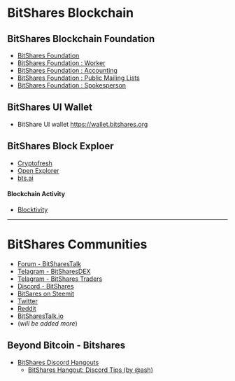 # BitShares Blockchain

## BitShares Blockchain Foundation

- [BitShares Foundation](http://www.bitshares.foundation/)
- [BitShares Foundation : Worker](http://www.bitshares.foundation/worker)
- [BitShares Foundation : Accounting](http://www.bitshares.foundation/accounting)
- [BitShares Foundation : Public Mailing Lists](http://lists.bitshares.foundation/listinfo)
- [BitShares Foundation : Spokesperson](http://www.bitshares.foundation/spokesperson)

## BitShares UI Wallet
- BitShare UI wallet <https://wallet.bitshares.org>

## BitShares Block Exploer
- [Cryptofresh](https://www.cryptofresh.com/)
- [Open Explorer](http://open-explorer.io/)
- [bts.ai](https://bts.ai/)

#### Blockchain Activity
- [Blocktivity](http://blocktivity.info/)

***

# BitShares Communities

- [Forum - BitSharesTalk](https://bitsharestalk.org/)
- [Telagram - BitSharesDEX](https://t.me/BitSharesDEX)
- [Telagram - BitShares Traders](https://t.me/BitShares_Traders)
- [Discord - BitShares](https://discord.gg/GsjQfAJ)
- [BitSares on Steemit](https://steemit.com/trending/bitshares)
- [Twitter](https://twitter.com/bitshares)
- [Reddit](https://www.reddit.com/r/BitShares/)
- [BitSharesTalk.io](https://bitsharestalk.io/forums)
- (*will be added more*)

## Beyond Bitcoin - Bitshares

- [BitShares Discord Hangouts](https://discord.gg/RPJEsGp)
   - [BitShares Hangout: Discord Tips (by @ash)](https://steemit.com/bitshares/@ash/bitshares-hangout-discord-tips)
